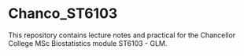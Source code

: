 # Chanco_ST6103

This repository contains lecture notes and practical for the Chancellor College MSc Biostatistics module ST6103 - GLM.
